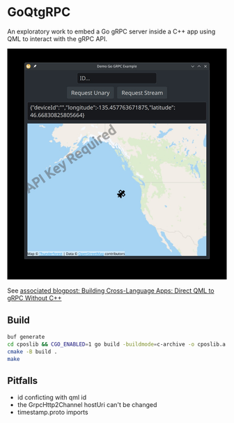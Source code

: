 # GoQtgRPC

An exploratory work to embed a Go gRPC server inside a C++ app using QML to interact with the gRPC API.

![Satellite Demo](img/shotsat.jpg)

See [associated blogpost: Building Cross-Language Apps: Direct QML to gRPC Without C++](https://blog.nobugware.com/post/2025/using-qt-qml-grpc-to-talk-to-your-app/)

## Build

```sh
buf generate
cd cposlib && CGO_ENABLED=1 go build -buildmode=c-archive -o cposlib.a ./cposlib.go
cmake -B build .
make
```

## Pitfalls
- id conficting with qml id
- the GrpcHttp2Channel hostUri can't be changed
- timestamp.proto imports
